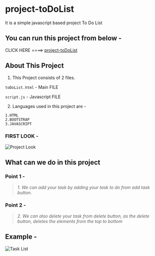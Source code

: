 # project-toDoList
It is a simple javascript based project To Do List

## You can run this project from below -
CLICK HERE ====> [project-toDoList](https://utkarshgarg62.github.io/project-toDoList/ "TO DO LIST")


## About This Project 
1. This Project consists of 2 files. 

`toDoList.html` - Main FILE 

`script.js` - Javascript FILE


2. Languages used in this project are -
```
1.HTML
2.BOOTSTRAP 
3.JAVASCRIPT
```

### FIRST LOOK -
![Project Look](https://user-images.githubusercontent.com/23690221/177040267-42017bbd-fa9b-451c-a017-62f25216eadb.png)

## **What can we do in this project**
### Point 1 -
>*1. We can add your task by adding your task to do from add task button.*
### Point 2 -
>*2. We can also delete your task from delete button, as the delete button, deletes the elements from the top to bottom*

## Example -
![Task List](https://user-images.githubusercontent.com/23690221/177040757-f2ab4fec-6040-4816-add5-3fc2105e4160.png)

